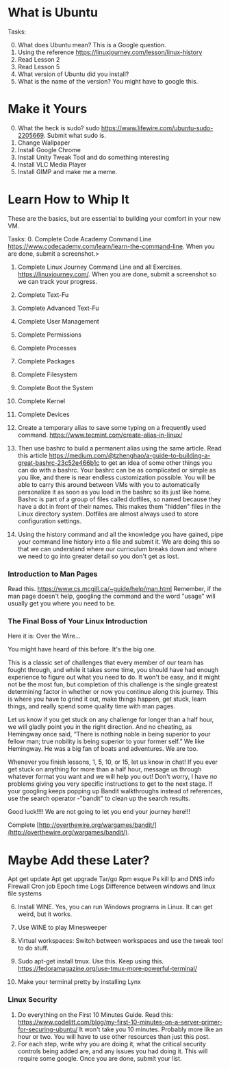 # What is Ubuntu

Tasks:

0. What does Ubuntu mean? This is a Google question.
1. Using the reference <https://linuxjourney.com/lesson/linux-history>
2. Read Lesson 2
3. Read Lesson 5
4. What version of Ubuntu did you install?
5. What is the name of the version? You might have to google this.


# Make it Yours

0. What the heck is sudo? sudo <https://www.lifewire.com/ubuntu-sudo-2205669>. Submit what sudo is.
1. Change Wallpaper
2. Install Google Chrome
3. Install Unity Tweak Tool and do something interesting
4. Install VLC Media Player
5. Install GIMP and make me a meme.


# Learn How to Whip It
These are the basics, but are essential to building your comfort in your new VM.

Tasks:
0. Complete Code Academy Command Line <https://www.codecademy.com/learn/learn-the-command-line>. When you are done, submit a screenshot.>
1. Complete Linux Journey Command Line and all Exercises. <https://linuxjourney.com/>. When you are done, submit a screenshot so we can track your progress.
2. Complete Text-Fu
3. Complete Advanced Text-Fu
4. Complete User Management
5. Complete Permissions
6. Complete Processes
7. Complete Packages
8. Complete Filesystem
9. Complete Boot the System
10. Complete Kernel
11. Complete Devices

12. Create a temporary alias to save some typing on a frequently used command. <https://www.tecmint.com/create-alias-in-linux/>

13. Then use bashrc to build a permanent alias using the same article. Read this article <https://medium.com/@tzhenghao/a-guide-to-building-a-great-bashrc-23c52e466b1c> to get an idea of some other things you can do with a bashrc. Your bashrc can be as complicated or simple as you like, and there is near endless customization possible. You will be able to carry this around between VMs with you to automatically personalize it as soon as you load in the bashrc so its just like home.
Bashrc is part of a group of files called dotfiles, so named because they have a dot in front of their names. This makes them "hidden" files in the Linux directory system. Dotfiles are almost always used to store configuration settings.

14. Using the history command and all the knowledge you have gained, pipe your command line history into a file and submit it. We are doing this so that we can understand where our curriculum breaks down and where we need to go into greater detail so you don't get as lost.


### Introduction to Man Pages
Read this. <https://www.cs.mcgill.ca/~guide/help/man.html>
Remember, if the man page doesn't help, googling the command and the word "usage" will usually get you where you need to be.

### The Final Boss of Your Linux Introduction

Here it is: Over the Wire...

You might have heard of this before. It's the big one.

This is a classic set of challenges that every member of our team has fought through, and while it takes some time, you should have had enough experience to figure out what you need to do. It won't be easy, and it might not be the most fun, but completion of this challenge is the single greatest determining factor in whether or now you continue along this journey. This is where you have to grind it out, make things happen, get stuck, learn things, and really spend some quality time with man pages.

Let us know if you get stuck on any challenge for longer than a half hour, we will gladly point you in the right direction. And no cheating, as Hemingway once said, “There is nothing noble in being superior to your fellow man; true nobility is being superior to your former self.” We like Hemingway. He  was a big fan of boats and adventures. We are too.

Whenever you finish lessons, 1, 5, 10, or 15, let us know in chat! If you ever get stuck on anything for more than a half hour, message us through whatever format you want and we will help you out! Don't worry, I have no problems giving you very specific instructions to get to the next stage. If your googling keeps popping up Bandit walkthroughs instead of references, use the search operator -"bandit" to clean up the search results.

Good luck!!!! We are not going to let you end your journey here!!!

Complete [http://overthewire.org/wargames/bandit/](http://overthewire.org/wargames/bandit/).





# Maybe Add these Later?

Apt get update 
Apt get upgrade
Tar/go
Rpm esque
Ps kill
Ip and DNS info
Firewall
Cron job
Epoch time
Logs
Difference between windows and linux file systems 

6. Install WINE. Yes, you can run Windows programs in Linux. It can get weird, but it works.
7. Use WINE to play Minesweeper
15. Virtual workspaces: Switch between workspaces and use the tweak tool to do stuff.

16. Sudo apt-get install tmux. Use this. Keep using this. <https://fedoramagazine.org/use-tmux-more-powerful-terminal/>
17. Make your terminal pretty by installing Lynx
### Linux Security

1. Do everything on the First 10 Minutes Guide. Read this: <https://www.codelitt.com/blog/my-first-10-minutes-on-a-server-primer-for-securing-ubuntu/> It won't take you 10 minutes. Probably more like an hour or two. You will have to use other resources than just this post.
2. For each step, write why you are doing it, what the critical security controls being added are, and any issues you had doing it. This will require some google. Once you are done, submit your list.
